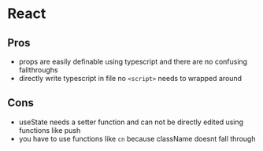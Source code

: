 # React

## Pros
- props are easily definable using typescript and there are no confusing fallthroughs
- directly write typescript in file no `<script>` needs to wrapped around

## Cons
- useState needs a setter function and can not be directly edited using functions like push
- you have to use functions like `cn` because className doesnt fall through